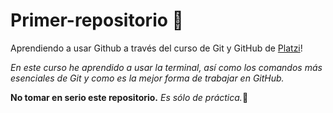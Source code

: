 # Primer-repositorio 😬
Aprendiendo a usar Github a través del curso de Git y GitHub de [Platzi](http://https://platzi.com/home "Platzi")!

   *En este curso he aprendido a usar la terminal, así como los comandos más esenciales de Git y como es la mejor forma de trabajar en GitHub.*
   
**No tomar en serio este repositorio.**
*Es sólo de práctica.*💚
